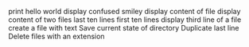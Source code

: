 print hello world
display confused smiley
display content of file
display content of two files
last ten lines
first ten lines
display third line of a file
create a file with text
Save current state of directory
Duplicate last line
Delete files with an extension
